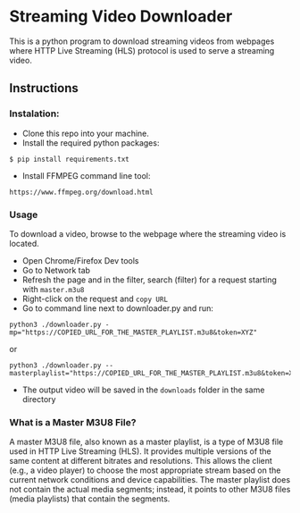 # Streaming Video Downloader

This is a python program to download streaming videos from webpages where HTTP Live Streaming (HLS)
protocol is used to serve a streaming video.

## Instructions

### Instalation:
- Clone this repo into your machine.
- Install the required python packages:
```commandline
$ pip install requirements.txt
```

- Install FFMPEG command line tool:

```https://www.ffmpeg.org/download.html```

### Usage
To download a video, browse to the webpage where the streaming video is located. 
- Open Chrome/Firefox Dev tools
- Go to Network tab
- Refresh the page and in the filter, search (filter) for a request starting with `master.m3u8`
- Right-click on the request and `copy URL`
- Go to command line next to downloader.py and run:
```commandline
python3 ./downloader.py -mp="https://COPIED_URL_FOR_THE_MASTER_PLAYLIST.m3u8&token=XYZ"
```
or
```commandline
python3 ./downloader.py --masterplaylist="https://COPIED_URL_FOR_THE_MASTER_PLAYLIST.m3u8&token=XYZ"
```
- The output video will be saved in the `downloads` folder in the same directory

### What is a Master M3U8 File?
A master M3U8 file, also known as a master playlist, is a type of M3U8 file used in 
HTTP Live Streaming (HLS). It provides multiple versions of the same content at 
different bitrates and resolutions. This allows the client (e.g., a video player) 
to choose the most appropriate stream based on the current network conditions and 
device capabilities. The master playlist does not contain the actual media segments; 
instead, it points to other M3U8 files (media playlists) that contain the segments.